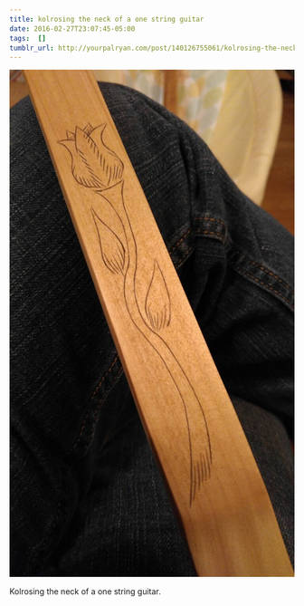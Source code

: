 ```yaml
---
title: kolrosing the neck of a one string guitar
date: 2016-02-27T23:07:45-05:00
tags:  []
tumblr_url: http://yourpalryan.com/post/140126755061/kolrosing-the-neck-of-a-one-string-guitar
---
```

![](/assets/images/tumblr/tumblr_o38osx3hpY1qz77obo1_1280.jpg)

Kolrosing the neck of a one string guitar.
